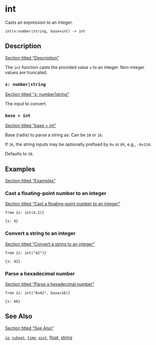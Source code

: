 # int

Casts an expression to an integer.

```tql
int(x:number|string, base=int) -> int
```

## Description

[Section titled “Description”](#description)

The `int` function casts the provided value `x` to an integer. Non-integer values are truncated.

### `x: number|string`

[Section titled “x: number|string”](#x-numberstring)

The input to convert.

### `base = int`

[Section titled “base = int”](#base--int)

Base (radix) to parse a string as. Can be `10` or `16`.

If `16`, the string inputs may be optionally prefixed by `0x` or `0X`, e.g., `-0x134`.

Defaults to `10`.

## Examples

[Section titled “Examples”](#examples)

### Cast a floating-point number to an integer

[Section titled “Cast a floating-point number to an integer”](#cast-a-floating-point-number-to-an-integer)

```tql
from {x: int(4.2)}
```

```tql
{x: 4}
```

### Convert a string to an integer

[Section titled “Convert a string to an integer”](#convert-a-string-to-an-integer)

```tql
from {x: int("42")}
```

```tql
{x: 42}
```

### Parse a hexadecimal number

[Section titled “Parse a hexadecimal number”](#parse-a-hexadecimal-number)

```tql
from {x: int("0x42", base=16)}
```

```tql
{x: 66}
```

## See Also

[Section titled “See Also”](#see-also)

[`ip`](/reference/functions/ip), [`subnet`](/reference/functions/subnet), [`time`](/reference/functions/time), [`uint`](/reference/functions/uint), [float](/reference/functions/float), [string](/reference/functions/string)